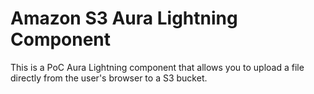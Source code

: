 # Amazon S3 Aura Lightning Component

This is a PoC Aura Lightning component that allows you to upload a file directly from the user's browser to a S3 bucket.